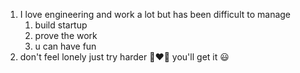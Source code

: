 1. I love engineering and work a lot but has been difficult to manage 
    1. build startup 
    2. prove the work 
    3. u can have fun 
2. don't feel lonely just try harder  👨‍❤️‍👨   you'll get it 😃
